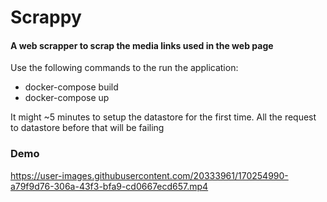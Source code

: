 # Scrappy

#### A web scrapper to scrap the media links used in the web page

Use the following commands to the run the application:
- docker-compose build
- docker-compose up 

It might ~5 minutes to setup the datastore for the first time. All the request to datastore before that will be failing


### Demo

https://user-images.githubusercontent.com/20333961/170254990-a79f9d76-306a-43f3-bfa9-cd0667ecd657.mp4

